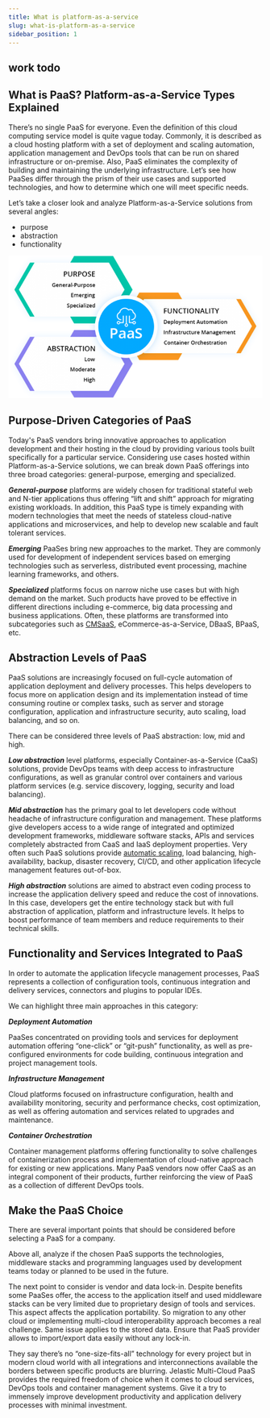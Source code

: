 ```yaml
---
title: What is platform-as-a-service
slug: what-is-platform-as-a-service
sidebar_position: 1
---
```


## work todo

## What is PaaS? Platform-as-a-Service Types Explained

There’s no single PaaS for everyone. Even the definition of this cloud computing service model is quite vague today. Commonly, it is described as a cloud hosting platform with a set of deployment and scaling automation, application management and DevOps tools that can be run on shared infrastructure or on-premise. Also, PaaS eliminates the complexity of building and maintaining the underlying infrastructure. Let’s see how PaaSes differ through the prism of their use cases and supported technologies, and how to determine which one will meet specific needs.

Let’s take a closer look and analyze Platform-as-a-Service solutions from several angles:

- purpose
- abstraction
- functionality

<div style={{
    display:'flex',
    justifyContent: 'center',
    margin: '0 0 1rem 0'
}}>

![Locale Dropdown](./img/WhatIsPlatform-as-a-service/what-is-paas-768x432.png)

</div>

## Purpose-Driven Categories of PaaS

Today's PaaS vendors bring innovative approaches to application development and their hosting in the cloud by providing various tools built specifically for a particular service. Considering use cases hosted within Platform-as-a-Service solutions, we can break down PaaS offerings into three broad categories: general-purpose, emerging and specialized.

**_General-purpose_** platforms are widely chosen for traditional stateful web and N-tier applications thus offering “lift and shift” approach for migrating existing workloads. In addition, this PaaS type is timely expanding with modern technologies that meet the needs of stateless cloud-native applications and microservices, and help to develop new scalable and fault tolerant services.

**_Emerging_** PaaSes bring new approaches to the market. They are commonly used for development of independent services based on emerging technologies such as serverless, distributed event processing, machine learning frameworks, and others.

**_Specialized_** platforms focus on narrow niche use cases but with high demand on the market. Such products have proved to be effective in different directions including e-commerce, big data processing and business applications. Often, these platforms are transformed into subcategories such as [CMSaaS](https://cloudmydc.com/), eCommerce-as-a-Service, DBaaS, BPaaS, etc.

## Abstraction Levels of PaaS

PaaS solutions are increasingly focused on full-cycle automation of application deployment and delivery processes. This helps developers to focus more on application design and its implementation instead of time consuming routine or complex tasks, such as server and storage configuration, application and infrastructure security, auto scaling, load balancing, and so on.

There can be considered three levels of PaaS abstraction: low, mid and high.

**_Low abstraction_** level platforms, especially Container-as-a-Service (CaaS) solutions, provide DevOps teams with deep access to infrastructure configurations, as well as granular control over containers and various platform services (e.g. service discovery, logging, security and load balancing).

**_Mid abstraction_** has the primary goal to let developers code without headache of infrastructure configuration and management. These platforms give developers access to a wide range of integrated and optimized development frameworks, middleware software stacks, APIs and services completely abstracted from CaaS and IaaS deployment properties. Very often such PaaS solutions provide [automatic scaling](/docs/ApplicationSetting/Scaling%20And%20Clustering/Automatic%20Vertical%20Scaling), load balancing, high-availability, backup, disaster recovery, CI/CD, and other application lifecycle management features out-of-box.

**_High abstraction_** solutions are aimed to abstract even coding process to increase the application delivery speed and reduce the cost of innovations. In this case, developers get the entire technology stack but with full abstraction of application, platform and infrastructure levels. It helps to boost performance of team members and reduce requirements to their technical skills.

## Functionality and Services Integrated to PaaS

In order to automate the application lifecycle management processes, PaaS represents a collection of configuration tools, continuous integration and delivery services, connectors and plugins to popular IDEs.

We can highlight three main approaches in this category:

**_Deployment Automation_**

PaaSes concentrated on providing tools and services for deployment automation offering “one-click” or “git-push” functionality, as well as pre-configured environments for code building, continuous integration and project management tools.

**_Infrastructure Management_**

Cloud platforms focused on infrastructure configuration, health and availability monitoring, security and performance checks, cost optimization, as well as offering automation and services related to upgrades and maintenance.

**_Container Orchestration_**

Container management platforms offering functionality to solve challenges of containerization process and implementation of cloud-native approach for existing or new applications. Many PaaS vendors now offer CaaS as an integral component of their products, further reinforcing the view of PaaS as a collection of different DevOps tools.

## Make the PaaS Choice

There are several important points that should be considered before selecting a PaaS for a company.

Above all, analyze if the chosen PaaS supports the technologies, middleware stacks and programming languages used by development teams today or planned to be used in the future.

The next point to consider is vendor and data lock-in. Despite benefits some PaaSes offer, the access to the application itself and used middleware stacks can be very limited due to proprietary design of tools and services. This aspect affects the application portability. So migration to any other cloud or implementing multi-cloud interoperability approach becomes a real challenge. Same issue applies to the stored data. Ensure that PaaS provider allows to import/export data easily without any lock-in.

They say there’s no “one-size-fits-all” technology for every project but in modern cloud world with all integrations and interconnections available the borders between specific products are blurring. Jelastic Multi-Cloud PaaS provides the required freedom of choice when it comes to cloud services, DevOps tools and container management systems. Give it a try to immensely improve development productivity and application delivery processes with minimal investment.
